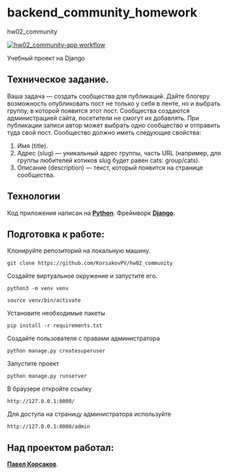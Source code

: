 # backend_community_homework
hw02_community

[![hw02_community-app workflow](https://github.com/KorsakovPV/hw02_community/workflows/hw02_community/badge.svg)](https://github.com/KorsakovPV/hw02_community/actions)

Учебный проект на Django

## Техническое задание.
Ваша задача — создать сообщества для публикаций. Дайте блогеру возможность опубликовать пост не только у себя в ленте, но и выбрать группу, в которой появится этот пост. Сообщества создаются администрацией сайта, посетители не смогут их добавлять. При публикации записи автор может выбрать одно сообщество и отправить туда свой пост.
Сообщество должно иметь следующие свойства:

1. Имя (title).
2. Адрес (slug) — уникальный адрес группы, часть URL (например, для группы любителей котиков slug будет равен cats: group/cats).
3. Описание (description) — текст, который появится на странице сообщества.

## Технологии
Код приложения написан на **[Python](https://www.python.org/)**. Фреймворк **[Django](https://www.djangoproject.com/)**.

## Подготовка к работе:

Клонируйте репозиторий на локальную машину.

    git clone https://github.com/KorsakovPV/hw02_community

Создайте виртуальное окружение и запустите его.

    python3 -m venv venv 

    source venv/bin/activate

Установите необходимые пакеты

    pip install -r requirements.txt

Создайте пользователя с правами администратора

    python manage.py createsuperuser

Запустите проект

    python manage.py runserver 

В браузере откройте ссылку

    http://127.0.0.1:8000/

Для доступа на страницу администратора используйте

    http://127.0.0.1:8000/admin

## Над проектом работал:
**[Павел Корсаков](https://github.com/KorsakovPV)**.
